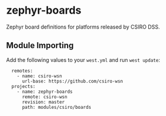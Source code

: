# zephyr-boards

Zephyr board definitions for platforms released by CSIRO DSS.

## Module Importing

Add the following values to your `west.yml` and run `west update`:
```
  remotes:
    - name: csiro-wsn
      url-base: https://github.com/csiro-wsn
  projects:
    - name: zephyr-boards
      remote: csiro-wsn
      revision: master
      path: modules/csiro/boards
```
